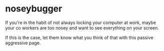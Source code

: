 # noseybugger
If you're in the habit of not always locking your computer at work, 
maybe your co workers are too nosey and want to see everything on your screen.

If this is the case, let them know what you think of that with this passive aggressive page.
